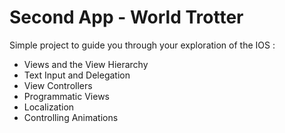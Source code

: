 # Second App - World Trotter

Simple project to guide you through your exploration of the IOS :
  - Views and the View Hierarchy
  - Text Input and Delegation
  - View Controllers
  - Programmatic Views
  - Localization
  - Controlling Animations

